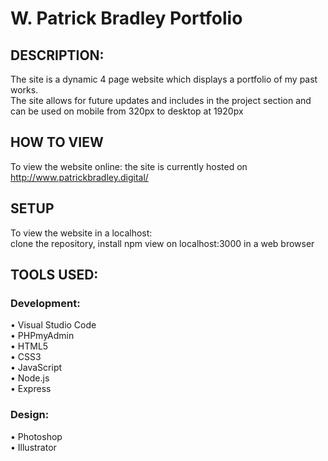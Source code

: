# W. Patrick Bradley Portfolio

## DESCRIPTION:
The site is a dynamic 4 page website which displays a portfolio of my past works.
<br>
The site allows for future updates and includes in the project section and can be used on mobile from 320px to desktop at 1920px

## HOW TO VIEW
To view the website online: the site is currently hosted on http://www.patrickbradley.digital/

## SETUP
To view the website in a localhost:
<br>
clone the repository,
install npm
view on localhost:3000 in a web browser

## TOOLS USED:

### Development:
• Visual Studio Code
<br>
• PHPmyAdmin
<br>
• HTML5
<br>
• CSS3
<br>
• JavaScript
<br>
• Node.js
<br>
• Express 

### Design:
• Photoshop
<br>
• Illustrator
